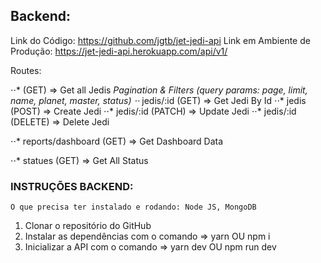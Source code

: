 ## Backend:
Link do Código: https://github.com/jgtb/jet-jedi-api
Link em Ambiente de Produção: https://jet-jedi-api.herokuapp.com/api/v1/

Routes:

⋅⋅*  (GET) => Get all Jedis *Pagination & Filters (query params: page, limit, name, planet, master, status)
⋅⋅* jedis/:id (GET) => Get Jedi By Id
⋅⋅* jedis (POST) => Create Jedi
⋅⋅* jedis/:id (PATCH) => Update Jedi
⋅⋅* jedis/:id (DELETE) => Delete Jedi

⋅⋅* reports/dashboard (GET) => Get Dashboard Data

⋅⋅* statues (GET) => Get All Status

### INSTRUÇÕES BACKEND:

```
O que precisa ter instalado e rodando: Node JS, MongoDB
```

1. Clonar o repositório do GitHub
2. Instalar as dependências com o comando => yarn OU npm i
3. Inicializar a API com o comando => yarn dev OU npm run dev